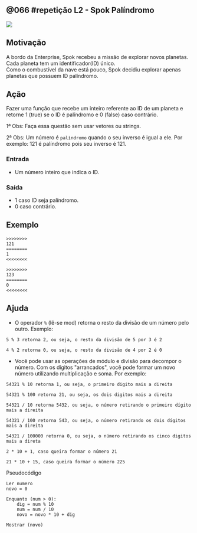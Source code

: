 ## @066 #repetição L2 - Spok Palíndromo


![](https://raw.githubusercontent.com/qxcodefup/moodle/master/base/066/__capa.jpg)

## Motivação

A bordo da Enterprise, Spok recebeu a missão de explorar novos planetas.  
Cada planeta tem um identificador(ID) único.  
Como o combustível da nave está pouco, Spok decidiu explorar apenas planetas que possuem ID palíndromo.  

## Ação

Fazer uma função que recebe um inteiro referente ao ID de um planeta e retorne 1 (true)  se o ID é palíndromo e 0 (false) caso contrário.

1ª Obs: Faça essa questão sem usar vetores ou strings.  

2ª Obs: Um número é `palíndromo` quando o seu inverso é igual a ele. 
Por exemplo: 121 é palíndromo pois seu inverso é 121.

### Entrada

*   Um número inteiro que indica o ID.  

### Saída

*   1 caso ID seja palíndromo.
*   0 caso contrário.  

## Exemplo
```
>>>>>>>>
121
========  
1
<<<<<<<<

>>>>>>>>
123
========
0
<<<<<<<<
```

## Ajuda

- O operador `%` (lê-se mod) retorna o resto da divisão de um número pelo outro. Exemplo:
```
5 % 3 retorna 2, ou seja, o resto da divisão de 5 por 3 é 2

4 % 2 retorna 0, ou seja, o resto da divisão de 4 por 2 é 0
```

- Você pode usar as operações de módulo e divisão para decompor o número. Com os dígitos "arrancados", você pode formar um novo número utilizando multiplicação e soma. Por exemplo:

```
54321 % 10 retorna 1, ou seja, o primeiro digito mais a direita

54321 % 100 retorna 21, ou seja, os dois digitos mais a direita
```

```
54321 / 10 retorna 5432, ou seja, o número retirando o primeiro dígito mais a direita

54321 / 100 retorna 543, ou seja, o número retirando os dois dígitos mais a direita

54321 / 100000 retorna 0, ou seja, o número retirando os cinco digitos mais a direta
```

```
2 * 10 + 1, caso queira formar o número 21         

21 * 10 + 15, caso queira formar o número 225
```

Pseudocódigo
```
Ler numero
novo = 0

Enquanto (num > 0):
    dig = num % 10
    num = num / 10
    novo = novo * 10 + dig

Mostrar (novo)
```
